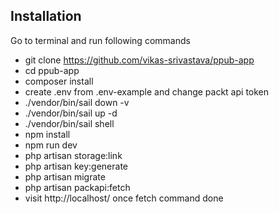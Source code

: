 ## Installation 

Go to terminal and run following commands 

- git clone https://github.com/vikas-srivastava/ppub-app 
- cd ppub-app 
- composer install
- create .env from .env-example and change packt api token
- ./vendor/bin/sail down -v
- ./vendor/bin/sail up -d
- ./vendor/bin/sail shell 
- npm install
- npm run dev
- php artisan storage:link
- php artisan key:generate
- php artisan migrate
- php artisan packapi:fetch
- visit http://localhost/ once fetch command done
